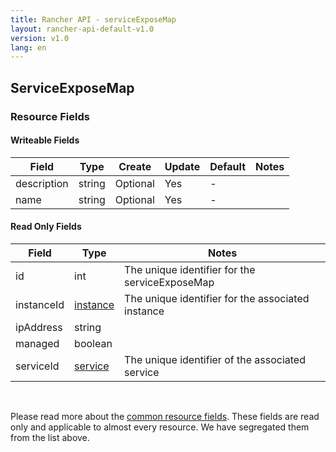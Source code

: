 ```yaml
---
title: Rancher API - serviceExposeMap
layout: rancher-api-default-v1.0
version: v1.0
lang: en
---
```


## ServiceExposeMap



### Resource Fields

#### Writeable Fields

Field | Type | Create | Update | Default | Notes
---|---|---|---|---|---
description | string | Optional | Yes | - | 
name | string | Optional | Yes | - | 


#### Read Only Fields

Field | Type   | Notes
---|---|---
id | int  | The unique identifier for the serviceExposeMap
instanceId | [instance]({{site.baseurl}}/rancher/{{page.version}}/{{page.lang}}/api/api-resources/instance/)  | The unique identifier for the associated instance
ipAddress | string  | 
managed | boolean  | 
serviceId | [service]({{site.baseurl}}/rancher/{{page.version}}/{{page.lang}}/api/api-resources/service/)  | The unique identifier of the associated service


<br>

Please read more about the [common resource fields]({{site.baseurl}}/rancher/{{page.version}}/{{page.lang}}/api/common/). These fields are read only and applicable to almost every resource. We have segregated them from the list above.




